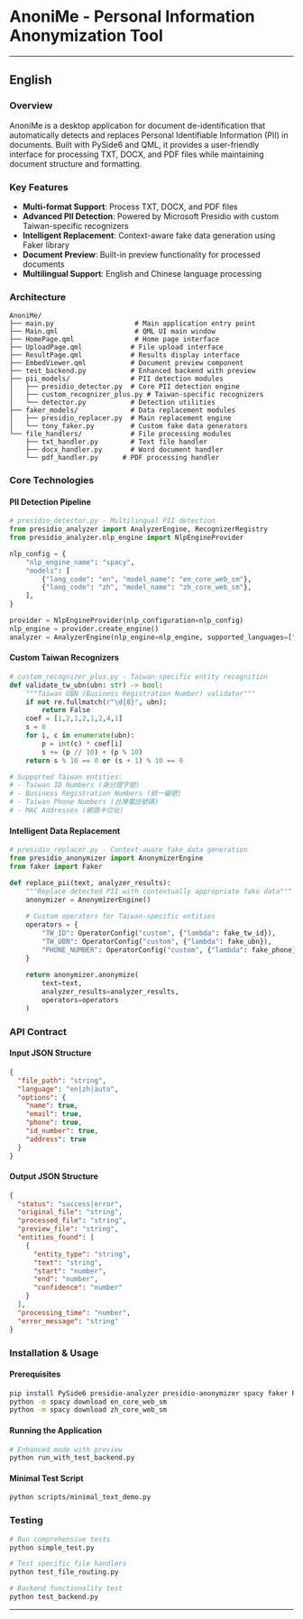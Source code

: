 # AnoniMe - Personal Information Anonymization Tool

---

## English

### Overview
AnoniMe is a desktop application for document de-identification that automatically detects and replaces Personal Identifiable Information (PII) in documents. Built with PySide6 and QML, it provides a user-friendly interface for processing TXT, DOCX, and PDF files while maintaining document structure and formatting.

### Key Features
- **Multi-format Support**: Process TXT, DOCX, and PDF files
- **Advanced PII Detection**: Powered by Microsoft Presidio with custom Taiwan-specific recognizers
- **Intelligent Replacement**: Context-aware fake data generation using Faker library
- **Document Preview**: Built-in preview functionality for processed documents
- **Multilingual Support**: English and Chinese language processing

### Architecture

```
AnoniMe/
├── main.py                    # Main application entry point
├── Main.qml                   # QML UI main window
├── HomePage.qml               # Home page interface
├── UploadPage.qml            # File upload interface
├── ResultPage.qml            # Results display interface
├── EmbedViewer.qml           # Document preview component
├── test_backend.py           # Enhanced backend with preview
├── pii_models/               # PII detection modules
│   ├── presidio_detector.py  # Core PII detection engine
│   ├── custom_recognizer_plus.py # Taiwan-specific recognizers
│   └── detector.py           # Detection utilities
├── faker_models/             # Data replacement modules
│   ├── presidio_replacer.py  # Main replacement engine
│   └── tony_faker.py         # Custom fake data generators
└── file_handlers/            # File processing modules
    ├── txt_handler.py        # Text file handler
    ├── docx_handler.py       # Word document handler
    └── pdf_handler.py      # PDF processing handler

```

### Core Technologies

#### PII Detection Pipeline
```python
# presidio_detector.py - Multilingual PII detection
from presidio_analyzer import AnalyzerEngine, RecognizerRegistry
from presidio_analyzer.nlp_engine import NlpEngineProvider

nlp_config = {
    "nlp_engine_name": "spacy",
    "models": [
        {"lang_code": "en", "model_name": "en_core_web_sm"},
        {"lang_code": "zh", "model_name": "zh_core_web_sm"},
    ],
}

provider = NlpEngineProvider(nlp_configuration=nlp_config)
nlp_engine = provider.create_engine()
analyzer = AnalyzerEngine(nlp_engine=nlp_engine, supported_languages=["en", "zh"])
```

#### Custom Taiwan Recognizers
```python
# custom_recognizer_plus.py - Taiwan-specific entity recognition
def validate_tw_ubn(ubn: str) -> bool:
    """Taiwan UBN (Business Registration Number) validator"""
    if not re.fullmatch(r"\d{8}", ubn):
        return False
    coef = [1,2,1,2,1,2,4,1]
    s = 0
    for i, c in enumerate(ubn):
        p = int(c) * coef[i]
        s += (p // 10) + (p % 10)
    return s % 10 == 0 or (s + 1) % 10 == 0

# Supported Taiwan entities:
# - Taiwan ID Numbers (身分證字號)
# - Business Registration Numbers (統一編號)
# - Taiwan Phone Numbers (台灣電話號碼)
# - MAC Addresses (網路卡位址)
```

#### Intelligent Data Replacement
```python
# presidio_replacer.py - Context-aware fake data generation
from presidio_anonymizer import AnonymizerEngine
from faker import Faker

def replace_pii(text, analyzer_results):
    """Replace detected PII with contextually appropriate fake data"""
    anonymizer = AnonymizerEngine()
    
    # Custom operators for Taiwan-specific entities
    operators = {
        "TW_ID": OperatorConfig("custom", {"lambda": fake_tw_id}),
        "TW_UBN": OperatorConfig("custom", {"lambda": fake_ubn}),
        "PHONE_NUMBER": OperatorConfig("custom", {"lambda": fake_phone}),
    }
    
    return anonymizer.anonymize(
        text=text,
        analyzer_results=analyzer_results,
        operators=operators
    )
```

### API Contract

#### Input JSON Structure
```json
{
  "file_path": "string",
  "language": "en|zh|auto",
  "options": {
    "name": true,
    "email": true,
    "phone": true,
    "id_number": true,
    "address": true
  }
}
```

#### Output JSON Structure
```json
{
  "status": "success|error",
  "original_file": "string",
  "processed_file": "string",
  "preview_file": "string",
  "entities_found": [
    {
      "entity_type": "string",
      "text": "string",
      "start": "number",
      "end": "number",
      "confidence": "number"
    }
  ],
  "processing_time": "number",
  "error_message": "string"
}
```

### Installation & Usage

#### Prerequisites
```bash
pip install PySide6 presidio-analyzer presidio-anonymizer spacy faker PyMuPDF python-docx
python -m spacy download en_core_web_sm
python -m spacy download zh_core_web_sm
```

#### Running the Application
```bash
# Enhanced mode with preview
python run_with_test_backend.py
```

#### Minimal Test Script
```bash
python scripts/minimal_text_demo.py
```

### Testing
```bash
# Run comprehensive tests
python simple_test.py

# Test specific file handlers
python test_file_routing.py

# Backend functionality test
python test_backend.py
```

---
